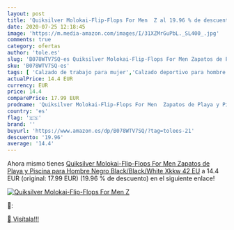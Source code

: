 ```yaml
---
layout: post
title: 'Quiksilver Molokai-Flip-Flops For Men  Z al 19.96 % de descuento'
date: 2020-07-25 12:18:45
image: 'https://m.media-amazon.com/images/I/31XZMrGuPbL._SL400_.jpg'
comments: true
category: ofertas
author: 'tole.es'
slug: 'B078WTV7SQ-es Quiksilver Molokai-Flip-Flops For Men Zapatos de Playa y...'
sku: 'B078WTV7SQ-es'
tags: [ 'Calzado de trabajo para mujer','Calzado deportivo para hombre','Calzado sanitario y de hostelería para mujer','Chanclas y sandalias de piscina para hombre','Sandalias y chanclas para niña','Zapatillas y calzado deportivo para hombre','Zapatos','Zapatos para hombre','Zapatos para mujer','Zapatos para niñas pequeñas','Zapatos y complementos','Zuecos sanitarios y de hostelería para mujer','Zuecos y mules para hombre','zapatos', ]
actualPrice: 14.4 EUR
currency: EUR
price: 14.4
comparePrice: 17.99 EUR
prodname: 'Quiksilver Molokai-Flip-Flops For Men  Zapatos de Playa y Piscina para Hombre  Negro  Black/Black/White Xkkw   42 EU'
country: 'es'
flag: '🇪🇸'
brand: ''
buyurl: 'https://www.amazon.es/dp/B078WTV7SQ/?tag=tolees-21'
descuento: '19.96'
average: '14.4'
---
```


Ahora mismo tienes [Quiksilver Molokai-Flip-Flops For Men  Zapatos de Playa y Piscina para Hombre  Negro  Black/Black/White Xkkw   42 EU](https://www.amazon.es/dp/B078WTV7SQ/?tag=tolees-21) a 14.4 EUR (original: 17.99 EUR) (19.96 %  de descuento) en el siguiente enlace!

[![Quiksilver Molokai-Flip-Flops For Men  Z](https://m.media-amazon.com/images/I/31XZMrGuPbL._SL400_.jpg)](https://www.amazon.es/dp/B078WTV7SQ/?tag=tolees-21)

🔎:


[🛒 Visítala!!!](https://www.amazon.es/dp/B078WTV7SQ/?tag=tolees-21)
